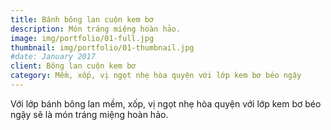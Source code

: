 ```yaml
---
title: Bánh bông lan cuộn kem bơ
description: Món tráng miệng hoàn hảo.
image: img/portfolio/01-full.jpg
thumbnail: img/portfolio/01-thumbnail.jpg
#date: January 2017
client: Bông lan cuộn kem bơ
category: Mềm, xốp, vị ngọt nhẹ hòa quyện với lớp kem bơ béo ngậy
---
```

Với lớp bánh bông lan mềm, xốp, vị ngọt nhẹ hòa quyện với lớp kem bơ béo ngậy sẽ là món tráng miệng hoàn hảo.


